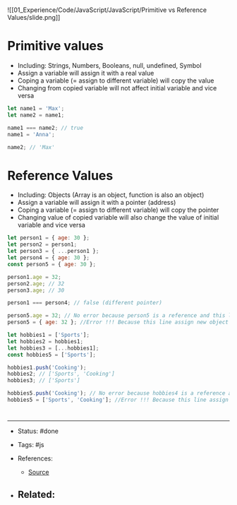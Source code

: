 # 
![[01_Experience/Code/JavaScript/JavaScript/Primitive vs Reference Values/slide.png]]

# Primitive values
- Including: Strings, Numbers, Booleans, null, undefined, Symbol
- Assign a variable will assign it with a real value
- Coping a variable (= assign to different variable) will copy the value
- Changing from copied variable will not affect initial variable and vice versa

```js
let name1 = 'Max';
let name2 = name1;

name1 === name2; // true
name1 = 'Anna';

name2; // 'Max'
```


# Reference Values
- Including: Objects (Array is an object, function is also an object)
- Assign a variable will assign it with a pointer (address)
- Coping a variable (= assign to different variable) will copy the pointer
- Changing value of copied variable will also change the value of initial variable and vice versa

```js
let person1 = { age: 30 };
let person2 = person1;
let person3 = { ...person1 };
let person4 = { age: 30 };
const person5 = { age: 30 };

person1.age = 32;
person2.age; // 32
person3.age; // 30

person1 === person4; // false (different pointer)

person5.age = 32; // No error because person5 is a reference and this line only change the value of the age property of the object which variable person5 is referencing
person5 = { age: 32 }; //Error !!! Because this line assign new object to person5 which change the pointer

let hobbies1 = ['Sports'];
let hobbies2 = hobbies1;
let hobbies3 = [...hobbies1];
const hobbies5 = ['Sports'];

hobbies1.push('Cooking');
hobbies2; // ['Sports', 'Cooking']
hobbies3; // ['Sports']

hobbies5.push('Cooking'); // No error because hobbies4 is a reference and push function only change the refered value
hobbies5 = ['Sports', 'Cooking']; //Error !!! Because this line assign new array to hobbies5 which change the pointer
```

# 

---
- Status: #done 

- Tags: #js

- References:
	- [Source](https://www.udemy.com/course/javascript-the-complete-guide-2020-beginner-advanced)

- Related:
	- 
